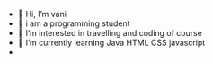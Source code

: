 - 👋 Hi, I’m vani
- 👀  i am a programming student
- 👀 I’m interested in travelling and coding of course
- 🌱 I’m currently learning Java HTML CSS javascript
-

<!---
vdhir2811/vdhir2811 is a ✨ special ✨ repository because its `README.md` (this file) appears on your GitHub profile.
You can click the Preview link to take a look at your changes.
--->

